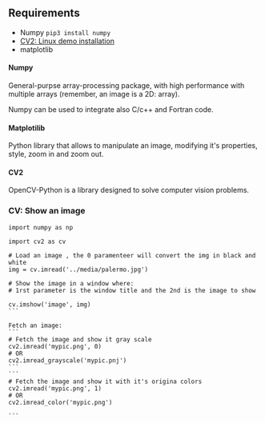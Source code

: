 ## Requirements

* Numpy ```pip3 install numpy```
* [CV2: Linux demo installation](https://docs.opencv.org/3.4/d2/de6/tutorial_py_setup_in_ubuntu.html) 
* matplotlib

#### Numpy

General-purpse array-processing package, with high performance with multiple arrays (remember, an image is a 2D: array).

Numpy can be used to integrate also C/c++ and Fortran code.

#### Matplotilib

Python library that allows to manipulate an image, modifying it's properties, style, zoom in and zoom out. 

#### CV2
OpenCV-Python is a library designed to solve computer vision problems.

### CV:  Show an image

 ````
import numpy as np

import cv2 as cv

# Load an image , the 0 paramenteer will convert the img in black and white
img = cv.imread('../media/palermo.jpg')

# Show the image in a window where: 
# 1rst parameter is the window title and the 2nd is the image to show

cv.imshow('image', img)
 ```

Fetch an image:
```
# Fetch the image and show it gray scale
cv2.imread('mypic.png', 0)
# OR
cv2.imread_grayscale('mypic.pnj')  
```
```
# Fetch the image and show it with it's origina colors
cv2.imread('mypic.png', 1)
# OR
cv2.imread_color('mypic.png')

```